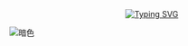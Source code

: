   <!-- 动态打字机 -->

  <div align="center">
    <a href="https://e-yuansu.com/">
      <img src="https://readme-typing-svg.demolab.com?font=Fira+Code&pause=1000&width=450&lines=Console.log(%22Enjoy,You Life!%22);If You Want You Can Do Anything!&center=true&size=23" alt="Typing SVG" />
    </a>
  </div>



 <!-- 贪吃蛇热力图 -->
![暗色](https://raw.githubusercontent.com/element-xuan/githubSNK/df18a4a2fb544d5fc0e692f98c3436e9dccaa547/github-contribution-grid-snake.svg#gh-dark-mode-only)
